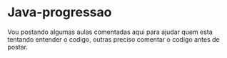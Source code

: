 # Java-progressao

Vou postando algumas aulas comentadas aqui para ajudar quem esta tentando entender o codigo, outras preciso comentar o codigo antes de postar.
